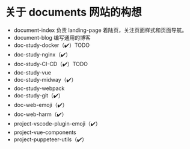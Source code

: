 # 关于 documents 网站的构想

- document-index 负责 landing-page 着陆页，关注页面样式和页面导航。
- document-blog 编写通用的博客
- doc-study-docker（✔️）TODO
- doc-study-nginx（✔️）
- doc-study-CI-CD（✔️）TODO
- doc-study-vue
- doc-study-midway（✔️）
- doc-study-webpack
- doc-study-git（✔️）
- doc-web-emoji（✔️）
- doc-web-harm（✔️）
- project-vscode-plugin-emoji（✔️）
- project-vue-components
- project-puppeteer-utils（✔️）
